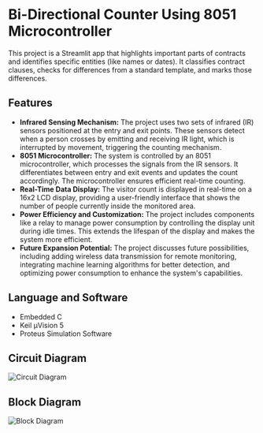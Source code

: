# Bi-Directional Counter Using 8051 Microcontroller

This project is a Streamlit app that highlights important parts of contracts and identifies specific entities (like names or dates). It classifies contract clauses, checks for differences from a standard template, and marks those differences.



## Features

- **Infrared Sensing Mechanism:** The project uses two sets of infrared (IR)    sensors positioned at the entry and exit points. These sensors detect when a person crosses by emitting and receiving IR light, which is interrupted by movement, triggering the counting mechanism.
- **8051 Microcontroller:** The system is controlled by an 8051 microcontroller, which processes the signals from the IR sensors. It differentiates between entry and exit events and updates the count accordingly. The microcontroller ensures efficient real-time counting​.
- **Real-Time Data Display:** The visitor count is displayed in real-time on a 16x2 LCD display, providing a user-friendly interface that shows the number of people currently inside the monitored area​.
- **Power Efficiency and Customization:** The project includes components like a relay to manage power consumption by controlling the display unit during idle times. This extends the lifespan of the display and makes the system more efficient​.
- **Future Expansion Potential:** The project discusses future possibilities, including adding wireless data transmission for remote monitoring, integrating machine learning algorithms for better detection, and optimizing power consumption to enhance the system's capabilities​.



## Language and Software

- Embedded C
- Keil µVision 5
- Proteus Simulation Software

## Circuit Diagram




![Circuit Diagram](https://github.com/user-attachments/assets/77eb078b-2131-4f64-ad69-46052ade8f0c)

## Block Diagram

![Block Diagram](https://github.com/user-attachments/assets/06e7ad90-43ba-4c0a-a80a-358bab920915)



